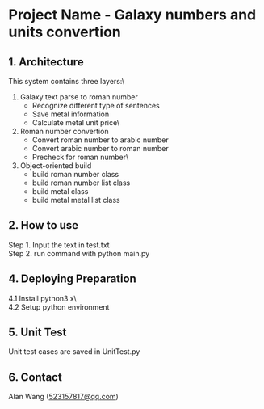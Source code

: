 # Project Name - Galaxy numbers and units convertion 

## 1. Architecture

This system contains three layers:\
1. Galaxy text parse to roman number
   - Recognize different type of sentences
   - Save metal information
   - Calculate metal unit price\
2. Roman number convertion
   - Convert roman number to arabic number
   - Convert arabic number to roman number
   - Precheck for roman number\
3. Object-oriented build
   - build roman number class
   - build roman number list class
   - build metal class
   - build metal metal list class


## 2. How to use
Step 1. Input the text in test.txt\
Step 2. run command with python main.py

## 4. Deploying Preparation

4.1 Install python3.x\  
4.2 Setup python environment

## 5. Unit Test

Unit test cases are saved in UnitTest.py

## 6. Contact

Alan Wang (523157817@qq.com)
